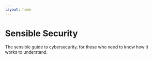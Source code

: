 ```yaml
---
layout: home
---
```


<h1 class="title">Sensible Security</h1>
<p class="tagline">The sensible guide to cybersecurity, for those who need to know how it works to understand.</p>